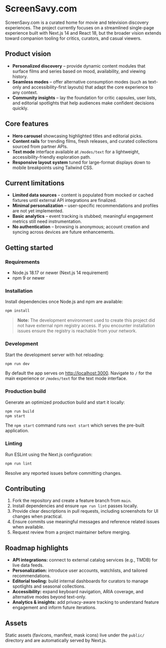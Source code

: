 # ScreenSavy.com

ScreenSavy.com is a curated home for movie and television discovery experiences. The project currently focuses on a streamlined
single-page experience built with Next.js 14 and React 18, but the broader vision extends toward companion tooling for critics,
curators, and casual viewers.

## Product vision

- **Personalized discovery** – provide dynamic content modules that surface films and series based on mood, availability, and
  viewing history.
- **Seamless modes** – offer alternative consumption modes (such as text-only and accessibility-first layouts) that adapt the
  core experience to any context.
- **Community insights** – lay the foundation for critic capsules, user lists, and editorial spotlights that help audiences make
  confident decisions quickly.

## Core features

- **Hero carousel** showcasing highlighted titles and editorial picks.
- **Content rails** for trending films, fresh releases, and curated collections sourced from partner APIs.
- **Text mode** interface available at `/modes/text` for a lightweight, accessibility-friendly exploration path.
- **Responsive layout system** tuned for large-format displays down to mobile breakpoints using Tailwind CSS.

## Current limitations

- **Limited data sources** – content is populated from mocked or cached fixtures until external API integrations are finalized.
- **Minimal personalization** – user-specific recommendations and profiles are not yet implemented.
- **Basic analytics** – event tracking is stubbed; meaningful engagement metrics still need instrumentation.
- **No authentication** – browsing is anonymous; account creation and syncing across devices are future enhancements.

## Getting started

### Requirements

- Node.js 18.17 or newer (Next.js 14 requirement)
- npm 9 or newer

### Installation

Install dependencies once Node.js and npm are available:

```bash
npm install
```

> **Note:** The development environment used to create this project did not have external npm registry access. If you encounter
> installation issues ensure the registry is reachable from your network.

### Development

Start the development server with hot reloading:

```bash
npm run dev
```

By default the app serves on [http://localhost:3000](http://localhost:3000). Navigate to `/` for the main experience or
`/modes/text` for the text mode interface.

### Production build

Generate an optimized production build and start it locally:

```bash
npm run build
npm start
```

The `npm start` command runs `next start` which serves the pre-built application.

### Linting

Run ESLint using the Next.js configuration:

```bash
npm run lint
```

Resolve any reported issues before committing changes.

## Contributing

1. Fork the repository and create a feature branch from `main`.
2. Install dependencies and ensure `npm run lint` passes locally.
3. Provide clear descriptions in pull requests, including screenshots for UI changes when practical.
4. Ensure commits use meaningful messages and reference related issues when available.
5. Request review from a project maintainer before merging.

## Roadmap highlights

- **API integrations:** connect to external catalog services (e.g., TMDB) for live data feeds.
- **Personalization:** introduce user accounts, watchlists, and tailored recommendations.
- **Editorial tooling:** build internal dashboards for curators to manage spotlights and seasonal collections.
- **Accessibility:** expand keyboard navigation, ARIA coverage, and alternative modes beyond text-only.
- **Analytics & insights:** add privacy-aware tracking to understand feature engagement and inform future iterations.

## Assets

Static assets (favicons, manifest, mask icons) live under the `public/` directory and are automatically served by Next.js.

